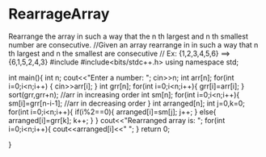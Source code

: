# RearrageArray
Rearrange the array in such a way that the n th largest and n th smallest number are consecutive.
//Given an array rearrange in in such a way that n th largest and n the smallest are consecutive
// Ex: {1,2,3,4,5,6} ==> {6,1,5,2,4,3}
#include<iostream>
#include<bits/stdc++.h>
using namespace std;

int main(){
	int n;
	cout<<"Enter a number: ";
	cin>>n;
	int arr[n];
	for(int i=0;i<n;i++)
	{
		cin>>arr[i];
	}
	int grr[n];
	for(int i=0;i<n;i++){
		grr[i]=arr[i];
	}
	sort(grr,grr+n); //arr in increasing order
	int sm[n];
	for(int i=0;i<n;i++){
		sm[i]=grr[n-i-1]; //arr in decreasing order
	}
	int arranged[n];
	int j=0,k=0;
	for(int i=0;i<n;i++){
		if(i%2==0){
			arranged[i]=sm[j];
			j++;
		}
		else{
			arranged[i]=grr[k];
			k++;
		}
	}
	cout<<"Rearranged array is: ";
	for(int i=0;i<n;i++){
		cout<<arranged[i]<<" ";
	}
	return 0;
	
}
